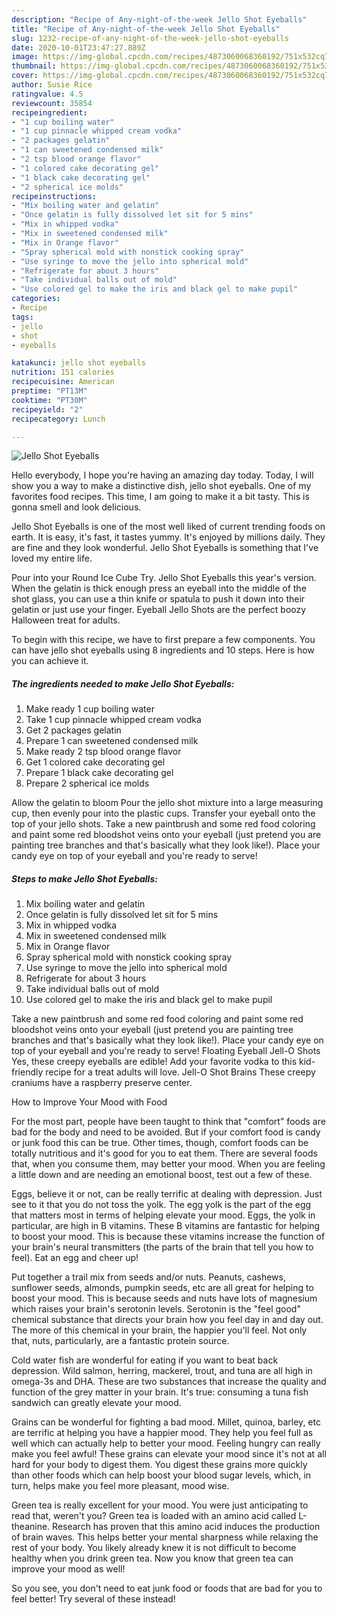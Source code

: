 ```yaml
---
description: "Recipe of Any-night-of-the-week Jello Shot Eyeballs"
title: "Recipe of Any-night-of-the-week Jello Shot Eyeballs"
slug: 1232-recipe-of-any-night-of-the-week-jello-shot-eyeballs
date: 2020-10-01T23:47:27.889Z
image: https://img-global.cpcdn.com/recipes/4873060068360192/751x532cq70/jello-shot-eyeballs-recipe-main-photo.jpg
thumbnail: https://img-global.cpcdn.com/recipes/4873060068360192/751x532cq70/jello-shot-eyeballs-recipe-main-photo.jpg
cover: https://img-global.cpcdn.com/recipes/4873060068360192/751x532cq70/jello-shot-eyeballs-recipe-main-photo.jpg
author: Susie Rice
ratingvalue: 4.5
reviewcount: 35854
recipeingredient:
- "1 cup boiling water"
- "1 cup pinnacle whipped cream vodka"
- "2 packages gelatin"
- "1 can sweetened condensed milk"
- "2 tsp blood orange flavor"
- "1 colored cake decorating gel"
- "1 black cake decorating gel"
- "2 spherical ice molds"
recipeinstructions:
- "Mix boiling water and gelatin"
- "Once gelatin is fully dissolved let sit for 5 mins"
- "Mix in whipped vodka"
- "Mix in sweetened condensed milk"
- "Mix in Orange flavor"
- "Spray spherical mold with nonstick cooking spray"
- "Use syringe to move the jello into spherical mold"
- "Refrigerate for about 3 hours"
- "Take individual balls out of mold"
- "Use colored gel to make the iris and black gel to make pupil"
categories:
- Recipe
tags:
- jello
- shot
- eyeballs

katakunci: jello shot eyeballs 
nutrition: 151 calories
recipecuisine: American
preptime: "PT13M"
cooktime: "PT30M"
recipeyield: "2"
recipecategory: Lunch

---
```



![Jello Shot Eyeballs](https://img-global.cpcdn.com/recipes/4873060068360192/751x532cq70/jello-shot-eyeballs-recipe-main-photo.jpg)

Hello everybody, I hope you're having an amazing day today. Today, I will show you a way to make a distinctive dish, jello shot eyeballs. One of my favorites food recipes. This time, I am going to make it a bit tasty. This is gonna smell and look delicious.

Jello Shot Eyeballs is one of the most well liked of current trending foods on earth. It is easy, it's fast, it tastes yummy. It's enjoyed by millions daily. They are fine and they look wonderful. Jello Shot Eyeballs is something that I've loved my entire life.

Pour into your Round Ice Cube Try. Jello Shot Eyeballs this year&#39;s version. When the gelatin is thick enough press an eyeball into the middle of the shot glass, you can use a thin knife or spatula to push it down into their gelatin or just use your finger. Eyeball Jello Shots are the perfect boozy Halloween treat for adults.


To begin with this recipe, we have to first prepare a few components. You can have jello shot eyeballs using 8 ingredients and 10 steps. Here is how you can achieve it.

<!--inarticleads1-->

##### The ingredients needed to make Jello Shot Eyeballs:

1. Make ready 1 cup boiling water
1. Take 1 cup pinnacle whipped cream vodka
1. Get 2 packages gelatin
1. Prepare 1 can sweetened condensed milk
1. Make ready 2 tsp blood orange flavor
1. Get 1 colored cake decorating gel
1. Prepare 1 black cake decorating gel
1. Prepare 2 spherical ice molds


Allow the gelatin to bloom Pour the jello shot mixture into a large measuring cup, then evenly pour into the plastic cups. Transfer your eyeball onto the top of your jello shots. Take a new paintbrush and some red food coloring and paint some red bloodshot veins onto your eyeball (just pretend you are painting tree branches and that&#39;s basically what they look like!). Place your candy eye on top of your eyeball and you&#39;re ready to serve! 

<!--inarticleads2-->

##### Steps to make Jello Shot Eyeballs:

1. Mix boiling water and gelatin
1. Once gelatin is fully dissolved let sit for 5 mins
1. Mix in whipped vodka
1. Mix in sweetened condensed milk
1. Mix in Orange flavor
1. Spray spherical mold with nonstick cooking spray
1. Use syringe to move the jello into spherical mold
1. Refrigerate for about 3 hours
1. Take individual balls out of mold
1. Use colored gel to make the iris and black gel to make pupil


Take a new paintbrush and some red food coloring and paint some red bloodshot veins onto your eyeball (just pretend you are painting tree branches and that&#39;s basically what they look like!). Place your candy eye on top of your eyeball and you&#39;re ready to serve! Floating Eyeball Jell-O Shots Yes, these creepy eyeballs are edible! Add your favorite vodka to this kid-friendly recipe for a treat adults will love. Jell-O Shot Brains These creepy craniums have a raspberry preserve center. 

How to Improve Your Mood with Food


For the most part, people have been taught to think that "comfort" foods are bad for the body and need to be avoided. But if your comfort food is candy or junk food this can be true. Other times, though, comfort foods can be totally nutritious and it's good for you to eat them. There are several foods that, when you consume them, may better your mood. When you are feeling a little down and are needing an emotional boost, test out a few of these.

Eggs, believe it or not, can be really terrific at dealing with depression. Just see to it that you do not toss the yolk. The egg yolk is the part of the egg that matters most in terms of helping elevate your mood. Eggs, the yolk in particular, are high in B vitamins. These B vitamins are fantastic for helping to boost your mood. This is because these vitamins increase the function of your brain's neural transmitters (the parts of the brain that tell you how to feel). Eat an egg and cheer up!

Put together a trail mix from seeds and/or nuts. Peanuts, cashews, sunflower seeds, almonds, pumpkin seeds, etc are all great for helping to boost your mood. This is because seeds and nuts have lots of magnesium which raises your brain's serotonin levels. Serotonin is the "feel good" chemical substance that directs your brain how you feel day in and day out. The more of this chemical in your brain, the happier you'll feel. Not only that, nuts, particularly, are a fantastic protein source.

Cold water fish are wonderful for eating if you want to beat back depression. Wild salmon, herring, mackerel, trout, and tuna are all high in omega-3s and DHA. These are two substances that increase the quality and function of the grey matter in your brain. It's true: consuming a tuna fish sandwich can greatly elevate your mood. 

Grains can be wonderful for fighting a bad mood. Millet, quinoa, barley, etc are terrific at helping you have a happier mood. They help you feel full as well which can actually help to better your mood. Feeling hungry can really make you feel awful! These grains can elevate your mood since it's not at all hard for your body to digest them. You digest these grains more quickly than other foods which can help boost your blood sugar levels, which, in turn, helps make you feel more pleasant, mood wise.

Green tea is really excellent for your mood. You were just anticipating to read that, weren't you? Green tea is loaded with an amino acid called L-theanine. Research has proven that this amino acid induces the production of brain waves. This helps better your mental sharpness while relaxing the rest of your body. You likely already knew it is not difficult to become healthy when you drink green tea. Now you know that green tea can improve your mood as well!

So you see, you don't need to eat junk food or foods that are bad for you to feel better! Try several of these instead!

